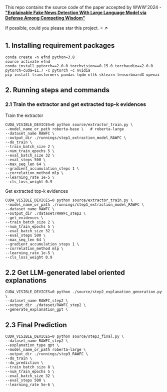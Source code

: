 
This repo contains the source code of the paper accepted by WWW'2024 - 
[**"Explainable Fake News Detection With Large Language Model via Defense Among Competing Wisdom"**](https://arxiv.org/pdf/2405.03371)

If possible, could you please star this project. ⭐ ↗️

## 1. Installing requirement packages
```
conda create -n efnd python=3.8
source activate efnd
conda install pytorch==2.0.0 torchvision==0.15.0 torchaudio==2.0.0 pytorch-cuda=11.7 -c pytorch -c nvidia
pip install transformers pandas tqdm nltk sklearn tensorboardX openai
```


## 2. Running steps and commands

### 2.1 Train the extractor and get extracted top-k evidences

Train the extractor
```
CUDA_VISIBLE_DEVICES=0 python source/extractor_train.py \
--model_name_or_path roberta-base \   # roberta-large
--dataset_name RAWFC \
--output_dir ./runnings/step1_extraction_model_RAWFC \
--do_train \
--train_batch_size 2 \
--num_train_epochs 5 \
--eval_batch_size 32 \
--eval_steps 500 \
--max_seq_len 64 \
--gradient_accumulation_steps 1 \
--correlation_method mlp \
--learning_rate 1e-5 \
--cls_loss_weight 0.9
```

Get extracted top-k evidences
```
CUDA_VISIBLE_DEVICES=0 python source/extractor_train.py \
--model_name_or_path ./runnings/step1_extraction_model_RAWFC \
--dataset_name RAWFC \
--output_dir ./dataset/RAWFC_step2 \
--get_evidences \
--train_batch_size 2 \
--num_train_epochs 5 \
--eval_batch_size 32 \
--eval_steps 500 \
--max_seq_len 64 \
--gradient_accumulation_steps 1 \
--correlation_method mlp \
--learning_rate 1e-5 \
--cls_loss_weight 0.9
```

## 2.2 Get LLM-generated label oriented explanations
```
CUDA_VISIBLE_DEVICES=0 python ./source/step2_explanation_generation.py \
--dataset_name RAWFC_step2 \
--output_dir ./dataset/RAWFC_step2 \
--generate_explanation_gpt \
```

## 2.3 Final Prediction
```
CUDA_VISIBLE_DEVICES=0 python source/step3_final.py \
--dataset_name RAWFC_step2 \
--explanation_type gpt \
--model_name_or_path roberta-large \
--output_dir ./runnings/step3_RAWFC \
--do_train \
--do_prediction \
--train_batch_size 8 \
--num_train_epochs 5 \
--eval_batch_size 32 \
--eval_steps 500 \
--learning_rate 5e-6 \
```